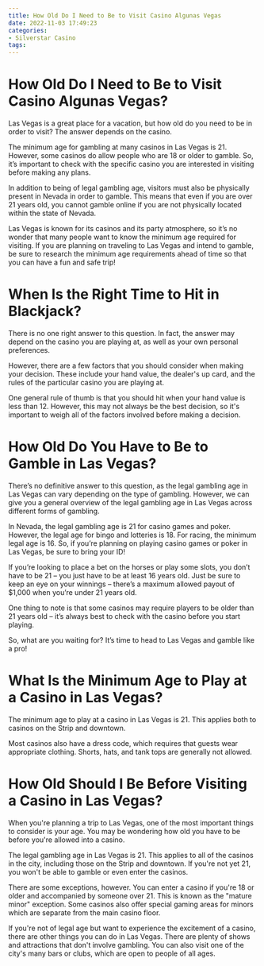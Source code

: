 ```yaml
---
title: How Old Do I Need to Be to Visit Casino Algunas Vegas
date: 2022-11-03 17:49:23
categories:
- Silverstar Casino
tags:
---
```



#  How Old Do I Need to Be to Visit Casino Algunas Vegas?

Las Vegas is a great place for a vacation, but how old do you need to be in order to visit? The answer depends on the casino.

The minimum age for gambling at many casinos in Las Vegas is 21. However, some casinos do allow people who are 18 or older to gamble. So, it’s important to check with the specific casino you are interested in visiting before making any plans.

In addition to being of legal gambling age, visitors must also be physically present in Nevada in order to gamble. This means that even if you are over 21 years old, you cannot gamble online if you are not physically located within the state of Nevada.

Las Vegas is known for its casinos and its party atmosphere, so it’s no wonder that many people want to know the minimum age required for visiting. If you are planning on traveling to Las Vegas and intend to gamble, be sure to research the minimum age requirements ahead of time so that you can have a fun and safe trip!

#  When Is the Right Time to Hit in Blackjack?

There is no one right answer to this question. In fact, the answer may depend on the casino you are playing at, as well as your own personal preferences.

However, there are a few factors that you should consider when making your decision. These include your hand value, the dealer's up card, and the rules of the particular casino you are playing at.

One general rule of thumb is that you should hit when your hand value is less than 12. However, this may not always be the best decision, so it's important to weigh all of the factors involved before making a decision.

#  How Old Do You Have to Be to Gamble in Las Vegas?

There’s no definitive answer to this question, as the legal gambling age in Las Vegas can vary depending on the type of gambling. However, we can give you a general overview of the legal gambling age in Las Vegas across different forms of gambling.

In Nevada, the legal gambling age is 21 for casino games and poker. However, the legal age for bingo and lotteries is 18. For racing, the minimum legal age is 16. So, if you’re planning on playing casino games or poker in Las Vegas, be sure to bring your ID!

If you’re looking to place a bet on the horses or play some slots, you don’t have to be 21 – you just have to be at least 16 years old. Just be sure to keep an eye on your winnings – there’s a maximum allowed payout of $1,000 when you’re under 21 years old.

One thing to note is that some casinos may require players to be older than 21 years old – it’s always best to check with the casino before you start playing.

So, what are you waiting for? It’s time to head to Las Vegas and gamble like a pro!

#  What Is the Minimum Age to Play at a Casino in Las Vegas?

The minimum age to play at a casino in Las Vegas is 21. This applies both to casinos on the Strip and downtown.

Most casinos also have a dress code, which requires that guests wear appropriate clothing. Shorts, hats, and tank tops are generally not allowed.

#  How Old Should I Be Before Visiting a Casino in Las Vegas?

When you're planning a trip to Las Vegas, one of the most important things to consider is your age. You may be wondering how old you have to be before you're allowed into a casino.

The legal gambling age in Las Vegas is 21. This applies to all of the casinos in the city, including those on the Strip and downtown. If you're not yet 21, you won't be able to gamble or even enter the casinos.

There are some exceptions, however. You can enter a casino if you're 18 or older and accompanied by someone over 21. This is known as the "mature minor" exception. Some casinos also offer special gaming areas for minors which are separate from the main casino floor.

If you're not of legal age but want to experience the excitement of a casino, there are other things you can do in Las Vegas. There are plenty of shows and attractions that don't involve gambling. You can also visit one of the city's many bars or clubs, which are open to people of all ages.